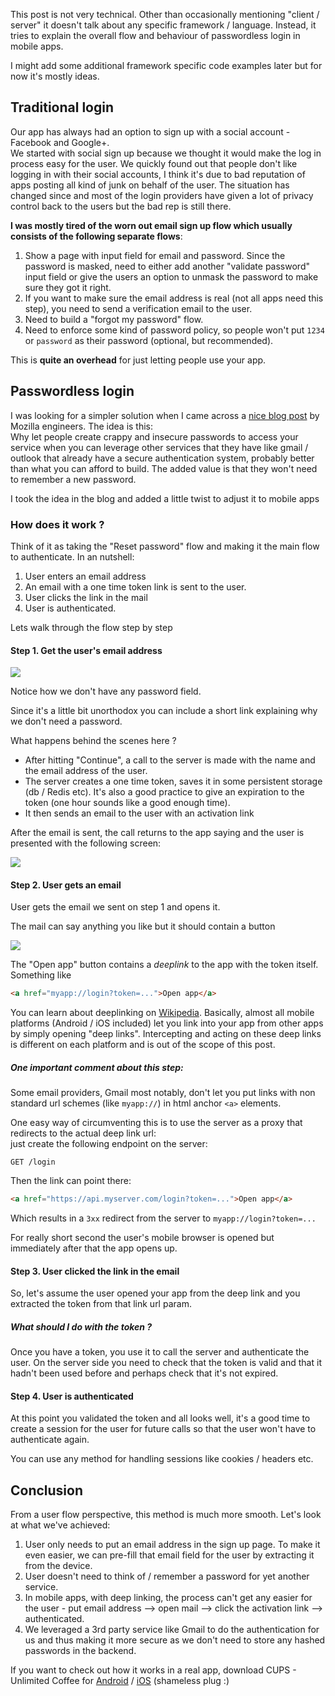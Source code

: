 
This post is not very technical. Other than occasionally mentioning "client / server" it doesn't talk about any specific framework / language. Instead, it tries to explain the overall flow and behaviour of passwordless login in mobile apps.

I might add some additional framework specific code examples later but for now it's mostly ideas.

## Traditional login
Our app has always had an option to sign up with a social account - Facebook and Google+.   
We started with social sign up because we thought it would make the log in process easy for the user. We quickly found out that people don't like logging in with their social accounts, I think it's due to bad reputation of apps posting all kind of junk on behalf of the user. The situation has changed since and most of the login providers have given a lot of privacy control back to the users but the bad rep is still there.

**I was mostly tired of the worn out email sign up flow which usually consists of the following separate flows**:

1. Show a page with input field for email and password. Since the password is masked, need to either add another "validate password" input field or give the users an option to unmask the password to make sure they got it right.
2. If you want to make sure the email address is real (not all apps need this step), you need to send a verification email to the user.
3. Need to build a "forgot my password" flow.
4. Need to enforce some kind of password policy, so people won't put `1234` or `password` as their password (optional, but recommended).

This is **quite an overhead** for just letting people use your app.

## Passwordless login
I was looking for a simpler solution when I came across a [nice blog post](https://hacks.mozilla.org/2014/10/passwordless-authentication-secure-simple-and-fast-to-deploy/) by Mozilla engineers. The idea is this:  
Why let people create crappy and insecure passwords to access your service when you can leverage other services that they have like gmail / outlook that already have a secure authentication system, probably better than what you can afford to build. The added value is that they won't need to remember a new password.

I took the idea in the blog and added a little twist to adjust it to mobile apps

### How does it work ?
Think of it as taking the "Reset password" flow and making it the main flow to authenticate. In an nutshell:

1. User enters an email address
2. An email with a one time token link is sent to the user.
3. User clicks the link in the mail
4. User is authenticated.

Lets walk through the flow step by step

#### Step 1. Get the user's email address
![](email_signup.png)

Notice how we don't have any password field.

Since it's a little bit unorthodox you can include a short link explaining why we don't need a password.

What happens behind the scenes here ?
- After hitting "Continue", a call to the server is made with the name and the email address of the user. 
- The server creates a one time token, saves it in some persistent storage (db / Redis etc). It's also a good practice to give an expiration to the token (one hour sounds like a good enough time).
- It then sends an email to the user with an activation link

After the email is sent, the call returns to the app saying and the user is presented with the following screen:

![](email_sent.png)

#### Step 2. User gets an email
User gets the email we sent on step 1 and opens it.

The mail can say anything you like but it should contain a button 

![](email.png)

The "Open app" button contains a *deeplink* to the app with the token itself. Something like
``` html
<a href="myapp://login?token=...">Open app</a>
```

You can learn about deeplinking on [Wikipedia](https://en.wikipedia.org/wiki/Mobile_deep_linking). Basically, almost all mobile platforms (Android / iOS included) let you link into your app from other apps by simply opening "deep links". Intercepting and acting on these deep links is different on each platform and is out of the scope of this post.  

##### One important comment about this step:
Some email providers, Gmail most notably, don't let you put links with non standard url schemes (like `myapp://`) in html anchor `<a>` elements.

One easy way of circumventing this is to use the server as a proxy that redirects to the actual deep link url:  
just create the following endpoint on the server:
``` 
GET /login
```
Then the link can point there:
``` html
<a href="https://api.myserver.com/login?token=...">Open app</a>
```
Which results in a `3xx` redirect from the server to `myapp://login?token=...`

For really short second the user's mobile browser is opened but immediately after that the app opens up.



#### Step 3. User clicked the link in the email
So, let's assume the user opened your app from the deep link and you extracted the token from that link url param.

##### What should I do with the token ?

Once you have a token, you use it to call the server and authenticate the user. On the server side you need to check that the token is valid and that it hadn't been used before and perhaps check that it's not expired.

#### Step 4. User is authenticated
At this point you validated the token and all looks well, it's a good time to create a session for the user for future calls so that the user won't have to authenticate again.

You can use any method for handling sessions like cookies / headers etc. 


## Conclusion

From a user flow perspective, this method is much more smooth. Let's look at what we've achieved:

1. User only needs to put an email address in the sign up page. To make it even easier, we can pre-fill that email field for the user by extracting it from the device.
2. User doesn't need to think of / remember a password for yet another service.
3. In mobile apps, with deep linking, the process can't get any easier for the user - put email address --> open mail --> click the activation link --> authenticated.
4. We leveraged a 3rd party service like Gmail to do the authentication for us and thus making it more secure as we don't need to store any hashed passwords in the backend.


If you want to check out how it works in a real app, download CUPS - Unlimited Coffee for [Android](https://play.google.com/store/apps/details?id=com.citylifeapps.cups&hl=en) / [iOS](https://itunes.apple.com/us/app/cups-unlimited-coffee/id556462755?mt=8) (shameless plug :)  

